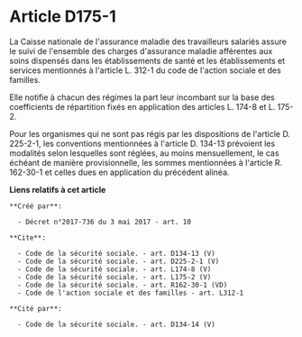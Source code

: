 # Article D175-1

La Caisse nationale de l'assurance maladie des travailleurs salariés assure le suivi de l'ensemble des charges d'assurance
maladie afférentes aux soins dispensés dans les établissements de santé et les établissements et services mentionnés à
l'article L. 312-1 du code de l'action sociale et des familles. 

Elle notifie à chacun des régimes la part leur incombant sur la base des coefficients de répartition fixés en application des
articles L. 174-8 et L. 175-2. 

Pour les organismes qui ne sont pas régis par les dispositions de l'article D. 225-2-1, les conventions mentionnées à
l'article D. 134-13 prévoient les modalités selon lesquelles sont réglées, au moins mensuellement, le cas échéant de manière
provisionnelle, les sommes mentionnées à l'article R. 162-30-1 et celles dues en application du précédent alinéa.

**Liens relatifs à cet article**

	**Créé par**:

	  - Décret n°2017-736 du 3 mai 2017 - art. 10

	**Cite**:

	  - Code de la sécurité sociale. - art. D134-13 (V)
	  - Code de la sécurité sociale. - art. D225-2-1 (V)
	  - Code de la sécurité sociale. - art. L174-8 (V)
	  - Code de la sécurité sociale. - art. L175-2 (V)
	  - Code de la sécurité sociale. - art. R162-30-1 (VD)
	  - Code de l'action sociale et des familles - art. L312-1

	**Cité par**:

	  - Code de la sécurité sociale. - art. D134-14 (V)

